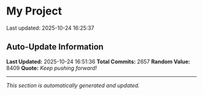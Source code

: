 # My Project


Last updated: 2025-10-24 16:25:37








































































































































































































































































































































































































































































































































































































































































































































































































































































































































































































































































































































































































































































































































































































































































































































































































































































































































































































































































































































































































































































































































































































































































































































































































































































































































































































































































































































































































































































































































































































































































































































































## Auto-Update Information

**Last Updated:** 2025-10-24 16:51:36
**Total Commits:** 2657
**Random Value:** 8409
**Quote:** _Keep pushing forward!_

---
_This section is automatically generated and updated._